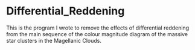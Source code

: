 # Differential_Reddening
This is the program I wrote to remove the effects of differential reddening from the main sequence of the colour magnitude diagram of the massive star clusters in the Magellanic Clouds. 
